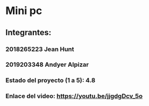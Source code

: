 # Mini pc
## Integrantes:
### 2018265223 Jean Hunt
### 2019203348 Andyer Alpizar

### Estado del proyecto (1 a 5): 4.8
### Enlace del video: https://youtu.be/jjgdgDcv_5o
